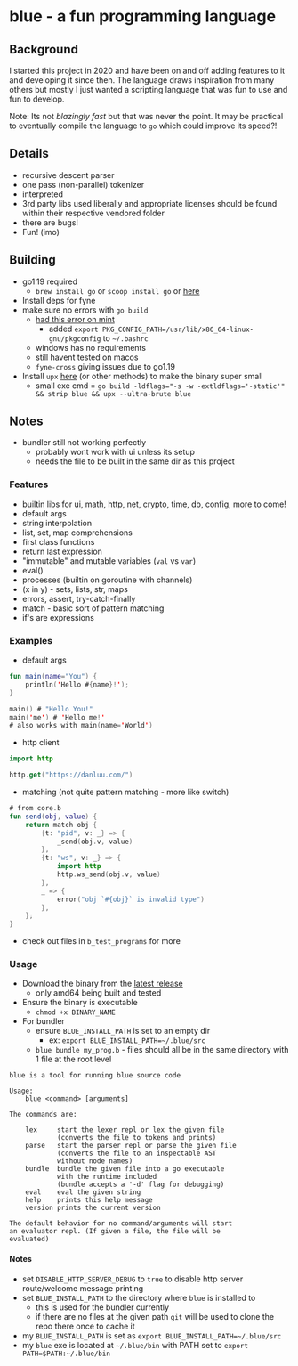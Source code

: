 # blue - a fun programming language

## Background

I started this project in 2020 and have been on and off adding features to it and developing it since then.  The language draws inspiration from many others but mostly I just wanted a scripting language that was fun to use and fun to develop.

Note: Its not *blazingly fast* but that was never the point. It may be practical to eventually compile the language to `go` which could improve its speed?!

## Details

* recursive descent parser
* one pass (non-parallel) tokenizer
* interpreted
* 3rd party libs used liberally and appropriate licenses should be found within their respective vendored folder
* there are bugs!
* Fun! (imo)


## Building

- go1.19 required
    - `brew install go` or `scoop install go` or [here](https://go.dev/dl/)
- Install deps for fyne
- make sure no errors with `go build`
    - [had this error on mint](https://stackoverflow.com/questions/65387167/glfw-pkg-config-error-when-building-a-fyne-app)
        - added `export PKG_CONFIG_PATH=/usr/lib/x86_64-linux-gnu/pkgconfig` to `~/.bashrc`
    - windows has no requirements
    - still havent tested on macos
    - `fyne-cross` giving issues due to go1.19
- Install `upx` [here](https://upx.github.io/) (or other methods) to make the binary super small
    - small exe cmd = `go build -ldflags="-s -w -extldflags='-static'" && strip blue && upx --ultra-brute blue`

## Notes

- bundler still not working perfectly
    - probably wont work with ui unless its setup
    - needs the file to be built in the same dir as this project

### Features

* builtin libs for ui, math, http, net, crypto, time, db, config, more to come!
* default args
* string interpolation
* list, set, map comprehensions
* first class functions
* return last expression
* "immutable" and mutable variables (`val` vs `var`)
* eval()
* processes (builtin on goroutine with channels)
* (x in y) - sets, lists, str, maps
* errors, assert, try-catch-finally
* match - basic sort of pattern matching
* if's are expressions

### Examples

* default args
```kotlin
fun main(name="You") {
    println('Hello #{name}!');
}

main() # "Hello You!"
main('me') # 'Hello me!' 
# also works with main(name='World')
```

* http client

```kotlin
import http

http.get("https://danluu.com/")
```

* matching (not quite pattern matching - more like switch)

```kotlin
# from core.b
fun send(obj, value) {
    return match obj {
        {t: "pid", v: _} => {
            _send(obj.v, value)
        },
        {t: "ws", v: _} => {
            import http
            http.ws_send(obj.v, value)
        },
        _ => {
            error("obj `#{obj}` is invalid type")
        },
    };
}
```

* check out files in `b_test_programs` for more

### Usage

* Download the binary from the [latest release](https://github.com/brice-v/blue/releases)
    * only amd64 being built and tested
* Ensure the binary is executable
    * `chmod +x BINARY_NAME`
* For bundler
    * ensure `BLUE_INSTALL_PATH` is set to an empty dir
        * ex: `export BLUE_INSTALL_PATH=~/.blue/src`
    * `blue bundle my_prog.b` - files should all be in the same directory with 1 file at the root level

```
blue is a tool for running blue source code

Usage:
    blue <command> [arguments]

The commands are:

    lex     start the lexer repl or lex the given file
            (converts the file to tokens and prints)
    parse   start the parser repl or parse the given file
            (converts the file to an inspectable AST
            without node names)
    bundle  bundle the given file into a go executable
            with the runtime included
            (bundle accepts a '-d' flag for debugging)
    eval    eval the given string
    help    prints this help message
    version prints the current version

The default behavior for no command/arguments will start
an evaluator repl. (If given a file, the file will be 
evaluated)
```

#### Notes

* set `DISABLE_HTTP_SERVER_DEBUG` to `true` to disable http server route/welcome message printing
* set `BLUE_INSTALL_PATH` to the directory where `blue` is installed to
    * this is used for the bundler currently
    * if there are no files at the given path `git` will be used to clone the repo there once to cache it
* my `BLUE_INSTALL_PATH` is set as `export BLUE_INSTALL_PATH=~/.blue/src`
* my `blue` exe is located at `~/.blue/bin` with PATH set to `export PATH=$PATH:~/.blue/bin`
